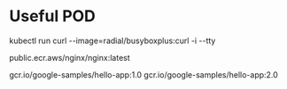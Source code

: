 # Useful POD

kubectl run curl --image=radial/busyboxplus:curl -i --tty

public.ecr.aws/nginx/nginx:latest

gcr.io/google-samples/hello-app:1.0
gcr.io/google-samples/hello-app:2.0

